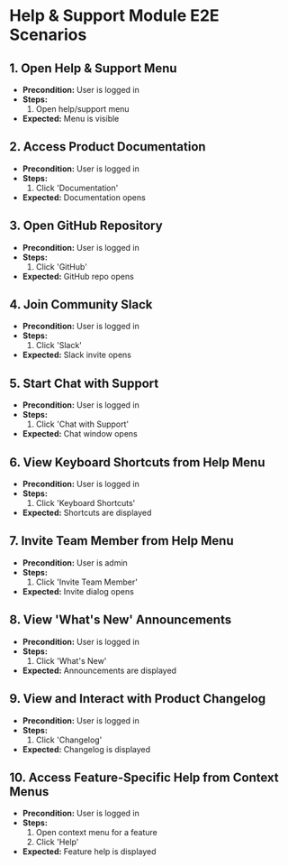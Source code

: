 # Help & Support Module E2E Scenarios

## 1. Open Help & Support Menu

- **Precondition:** User is logged in
- **Steps:**
  1. Open help/support menu
- **Expected:** Menu is visible

## 2. Access Product Documentation

- **Precondition:** User is logged in
- **Steps:**
  1. Click 'Documentation'
- **Expected:** Documentation opens

## 3. Open GitHub Repository

- **Precondition:** User is logged in
- **Steps:**
  1. Click 'GitHub'
- **Expected:** GitHub repo opens

## 4. Join Community Slack

- **Precondition:** User is logged in
- **Steps:**
  1. Click 'Slack'
- **Expected:** Slack invite opens

## 5. Start Chat with Support

- **Precondition:** User is logged in
- **Steps:**
  1. Click 'Chat with Support'
- **Expected:** Chat window opens

## 6. View Keyboard Shortcuts from Help Menu

- **Precondition:** User is logged in
- **Steps:**
  1. Click 'Keyboard Shortcuts'
- **Expected:** Shortcuts are displayed

## 7. Invite Team Member from Help Menu

- **Precondition:** User is admin
- **Steps:**
  1. Click 'Invite Team Member'
- **Expected:** Invite dialog opens

## 8. View 'What's New' Announcements

- **Precondition:** User is logged in
- **Steps:**
  1. Click 'What's New'
- **Expected:** Announcements are displayed

## 9. View and Interact with Product Changelog

- **Precondition:** User is logged in
- **Steps:**
  1. Click 'Changelog'
- **Expected:** Changelog is displayed

## 10. Access Feature-Specific Help from Context Menus

- **Precondition:** User is logged in
- **Steps:**
  1. Open context menu for a feature
  2. Click 'Help'
- **Expected:** Feature help is displayed
